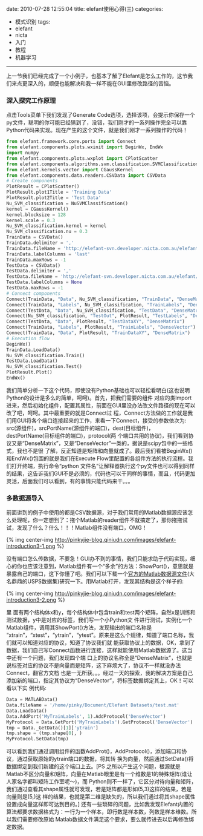 date: 2010-07-28 12:55:04
title: elefant使用心得(三)
categories:
- 模式识别
tags:
- elefant
- nicta
- 入门
- 教程
- 机器学习
---

上一节我们已经完成了一个小例子，也基本了解了Elefant是怎么工作的，这节我们来点更深入的，顺便也能解决和我一样不能在GUI里修改路径的苦恼。


### 深入探究工作原理


点击Tools菜单下我们发现了Generate Code选项，选择该项，会提示你保存一个py文件，聪明的你可能已经猜到了，没错，我们刚才的一系列操作完全可以靠Python代码来实现。现在产生的这个文件，就是我们刚才一系列操作的代码！<!--more-->

``` python
from elefant.framework.core.ports import Connect
from elefant.components.plots.wxinit import BeginWx, EndWx
import numpy
from elefant.components.plots.wxplot import CPlotScatter
from elefant.components.algorithms.svm.classification.SVMClassifications import NuSVMClassification
from elefant.kernels.vector import CGaussKernel
from elefant.components.data.readers.CSVData import CSVData
# Create components
PlotResult = CPlotScatter()
PlotResult.plot1Title = 'Training Data'
PlotResult.plot2Title = 'Test Data'
Nu_SVM_classification = NuSVMClassification()
kernel = CGaussKernel()
kernel.blocksize = 128
kernel.scale = 0.3
Nu_SVM_classification.kernel = kernel
Nu_SVM_classification.nu = 0.3
TrainData = CSVData()
TrainData.delimiter = ','
TrainData.fileName = 'http://elefant-svn.developer.nicta.com.au/elefant/data/csv/train_cl.csv'
TrainData.labelColumns = 'last'
TrainData.maxRows = -1
TestData = CSVData()
TestData.delimiter = ','
TestData.fileName = 'http://elefant-svn.developer.nicta.com.au/elefant/data/csv/test_mu.csv'
TestData.labelColumns = None
TestData.maxRows = -1
# Connect components
Connect(TrainData, "Data", Nu_SVM_classification, "TrainData", "DenseMatrix")
Connect(TrainData, "Labels", Nu_SVM_classification, "TrainLabels", "DenseVector")
Connect(TestData, "Data", Nu_SVM_classification, "TestData", "DenseMatrix")
Connect(Nu_SVM_classification, "TestOut", PlotResult, "TestLabels", "DenseVector")
Connect(TestData, "Data", PlotResult, "TestDataXY", "DenseMatrix")
Connect(TrainData, "Labels", PlotResult, "TrainLabels", "DenseVector")
Connect(TrainData, "Data", PlotResult, "TrainDataXY", "DenseMatrix")
# Execution flow
BeginWx()
TrainData.LoadData()
Nu_SVM_classification.Train()
TestData.LoadData()
Nu_SVM_classification.Test()
PlotResult.Plot()
EndWx()
```

我们简单分析一下这个代码，即使没有Python基础也可以轻松看明白(这也说明Python的设计是多么的简单，呵呵)。首先，把我们需要的组件  对应的类Import进来，然后初始化组件，配置其属性，前面在GUI里没办法改文件路径的现在可以改了吧，呵呵。其中最重要的就是Connect过  程，Connect方法做的工作就是我们用GUI将各个端口连接起来的工作，来看一下Connect，接受的参数依次为:   src(源组件)，srcPortName(源组件的端口)，dest(目标组件)，destPortName(目标组件的端口)，protocol(两   个端口共用的协议)，我们看到协议又是“DenseMatrix”，又是“DenseVector”一类的，据说是scipy包中的一些格式，我也不是很  了解，反正知道是矩阵和向量就成了。最后我们看被BeginWx()和EndWx()包围的就是我们在Execute   Flow里配置的各组件方法的执行流程。我们打开终端，执行命令“python   文件名”让解释器执行这个py文件也可以得到同样的结果，这告诉我们GUI不是必须的，代码也可以干同样的事情，而且，代码更加灵活，后面我们可以看到，有的事情只能代码来干。。。


### 多数据源导入


前面讲到的例子中使用的都是CSV数据源，对于我们常用的Matlab数据源应该怎么处理呢，你一定想到了：拖个Matlab的reader组件不就搞定了，那你拖拖试试，发现了什么？什么！！！Matlab组件没有端口，OMG！

{% img center-img http://pinkyjie-blog.qiniudn.com/images/elefant-introduction3-1.png %}

没有端口怎么传数据，不要急！GUI办不到的事情，我们只能求助于代码实现，细心的你也应该注意到，Matlab组件有一个“多余”的方法：ShowPort()，意思就是暴露自己的端口，这下你懂了吧。我们可以下载一个[官方的Matlab数据源文件](http://elefant-svn.developer.nicta.com.au/elefant/data/mat/usps.mat)(大名鼎鼎的USPS数据集)研究一下。用Matlab打开，发现其结构是这个样子的:


{% img center-img http://pinkyjie-blog.qiniudn.com/images/elefant-introduction3-2.png %}


里 面有两个结构体x和y，每个结构体中包含train和test两个矩阵，自然x是训练和测试数据，y中是对应的标签，我们写一个小Python文  件进行测试，实例化一个Matlab组件，调用其ShowPort()方法，发现输出的端口名称是  “xtrain”，“xtest”，“ytrain”，“ytest”。原来是这么个规律，知道了端口名称，我们就可以知道对应的协议，知道了协议我们就   能获取协议上的数据，OK，拿到了数据，我们自己写Connect函数进行连接，这样就能使用Matlab数据源了。这当中还有一个问题，我们发现四个端   口上的协议名称全是“DenseMatrix”，也就是说标签对应的协议不是向量而是矩阵，这下麻烦大了，协议不一样就没办法Connect，翻官方文档   也是一无所获。。。经过一天的探索，我的解决方案是自己添加新的端口，指定其协议为“DenseVector”，将标签数据绑定其上，OK！可以看以下实  例代码:

``` python
Data = MATLABData()
Data.fileName = '/home/pinky/Document/Elefant Datasets/test.mat'
Data.LoadData()
Data.AddPort('MyTrainLabels', 1).AddProtocol('DenseVector')
MyProtocol = Data.GetPort('MyTrainLabels').GetProtocol('DenseVector')
tmp = Data._GetData()[1]['ytrain']
tmp.shape = (tmp.shape[0], )
MyProtocol.SetData(tmp)
```

可以看到我们通过调用组件的函数AddProt()，AddProtocol()，添加端口和协议，通过获取原始的ytrain端口的数据，将其转  换为向量，然后通过SetData()将数据绑定到我们新建的这个端口上去。\[PS   之所以产生这个问题，根源就是Matlab不区分向量和矩阵，向量在Matlab眼里是有一个维数是1的特殊矩阵(谁让人家名字都叫矩阵工作室呢～)，而   Python则不一样了，它区分对待向量和矩阵，我们通过查看其shape属性就可发现，若是矩阵都是形如(5,3)这样的结果，若是向量则是(5,)这  样的结果，也就是第二维是缺失的，所以我们通过将其shape属性设置成向量这样即可达到目的。\]   还有一些琐碎的问题，比如我发现Elefant内置的算法都要求数据格式为：一行为一个样本，即行数是样本数，列数是样本维数。所以我们需要修改原始  Matlab数据文件满足这个要求，要么就传进去以后再修改绑定数据。
